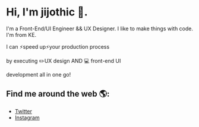 # Hi, I'm  jijothic 👋.

I'm a Front-End/UI Engineer && UX Designer. I like to make things with code. I'm from KE.

<div class="landing-description" style="opacity: 1;"><p class="subtitle" style="opacity: 1; transform: none;">I can <span class="emoji" role="img" aria-label="lightning bolt icon" aria-hidden="false">⚡</span><span class="emphasis">speed up</span><span class="emoji" role="img" aria-label="a lightning bolt" aria-hidden="false">⚡</span>your production process</p><p class="subtitle" style="opacity: 1; transform: none;">by executing <span class="emoji" role="img" aria-label="pencil icon" aria-hidden="false">✏️</span><span class="emphasis">UX design</span>  AND <span class="emoji" role="img" aria-label="laptop icon" aria-hidden="false">💻</span> <span class="emphasis">front-end UI</span></p><p class="subtitle" style="opacity: 1; transform: none;">development all in one go!</p></div>

## Find me around the web 🌎:
* [Twitter](https://twitter.com/jijothic)
* [Instagram](https://www.instagram.com)
